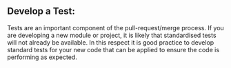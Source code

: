 ## Develop a Test:

Tests are an important component of the pull-request/merge process. If you are developing a new module or project, it is likely that standardised tests will not already be available. In this respect it is good practice to develop standard tests for your new code that can be applied to ensure the code is performing as expected.

